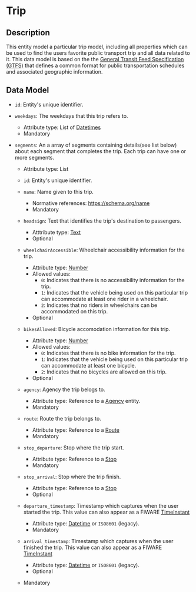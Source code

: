 # Trip

## Description

This entity model a particular trip model, including all properties which can be used to find the users favorite public transport trip and all data related to it. This data model is based on the the [General Transit Feed Specification (GTFS)](https://developers.google.com/transit/gtfs/) that defines a common format for public transportation schedules and associated geographic information.

## Data Model

- ```id```: Entity's unique identifier.

- ```weekdays```: The weekdays that this trip refers to. 
	- Attribute type: List of [Datetimes](http://schema.org/DateTime)
	- Mandatory

- ```segments```: An a array of segments containing details(see list below) about each segment that completes the trip. Each trip can have one or more segments.
	- Attribute type: List 

    - ```id```: Entity's unique identifier.

    - ```name```: Name given to this trip.
        - Normative references: https://schema.org/name
        - Mandatory

    - ```headsign```: Text that identifies the trip's destination to passengers.
        - Atttribute type: [Text](https://schema.org/Text)
        - Optional

    - ```wheelchairAccessible```: Wheelchair accessibility information for the trip.
        - Attribute type: [Number](https://github.com/schema.org/Number)
        - Allowed values: 
            - ```0```: Indicates that there is no accessibility information for the trip.
            - ```1```: Indicates that the vehicle being used on this particular trip can accommodate at least one rider in a wheelchair.
            - ```2```: Indicates that no riders in wheelchairs can be accommodated on this trip.
        - Optional

    - ```bikesAllowed```: Bicycle accomodation information for this trip.
        - Attribute type: [Number](https://github.com/schema.org/Number)
        - Allowed values:
            - ```0```: Indicates that there is no bike information for the trip.
            - ```1```: Indicates that the vehicle being used on this particular trip can accommodate at least one bicycle.
            - ```2```: Indicates that no bicycles are allowed on this trip.
        - Optional

    - ```agency```: Agency the trip belogs to.
        - Attribute type: Reference to a [Agency](https://github.com/ftcardoso/dataModels/blob/public_transportation_2/Transportation/PublicTransportTrip/Agency/doc/spec.md) entity.
        - Mandatory

    - ```route```: Route the trip belongs to.
        - Attribute type: Reference to a [Route](https://github.com/ftcardoso/dataModels/blob/public_transportation_2/Transportation/PublicTransportTrip/Route/doc/spec.md)
        - Mandatory

    - ```stop_departure```: Stop where the trip start.
        - Attribute type: Reference to a [Stop](https://github.com/ftcardoso/dataModels/blob/public_transportation_2/Transportation/PublicTransportTrip/Stop/doc/spec.md)
        - Mandatory

    - ```stop_arrival```: Stop where the trip finish.
        - Attribute type: Reference to a [Stop](https://github.com/ftcardoso/dataModels/blob/public_transportation_2/Transportation/PublicTransportTrip/Stop/doc/spec.md)
        - Optional

    - ```departure_timestamp```: Timestamp which captures when the user started the trip. This value can also appear as a FIWARE [TimeInstant](https://github.com/telefonicaid/iotagent-node-lib/blob/develop/README.md#TimeInstant)
        - Attribute type: [Datetime](http://schema.org/DateTime) or ```ISO8601``` (legacy).
        - Mandatory

    - ```arrival_timestamp```:	Timestamp which captures when the user finished the trip. This value can also appear as a FIWARE [TimeInstant](https://github.com/telefonicaid/iotagent-node-lib/blob/develop/README.md#TimeInstant)
        - Attribute type: [Datetime](http://schema.org/DateTime) or ```ISO8601``` (legacy).
        - Optional

	- Mandatory